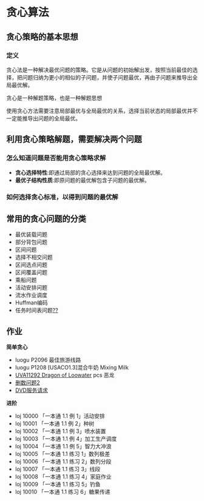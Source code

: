 # 贪心算法

## 贪心策略的基本思想

### 定义

贪心法是一种解决最优问题的策略。它是从问题的初始解出发，按照当前最佳的选择，把问题归纳为更小的相似的子问题，并使子问题最优，再由子问题来推导出全局最优解。


贪心是一种解题策略，也是一种解题思想


使用贪心方法需要注意局部最优与全局最优的关系，选择当前状态的局部最优并不一定能推导出问题的全局最优。

## 利用贪心策略解题，需要解决两个问题 


### 怎么知道问题是否能用贪心策略求解

 - **贪心选择特性**:即通过局部的贪心选择来达到问题的全局最优解。
 - **最优子结构性质**:即原问题的最优解包含子问题的最优解。

### 如何选择贪心标准，以得到问题的最优解


## 常用的贪心问题的分类

 - 最优装载问题
 - 部分背包问题
 - 区间问题
  - 选择不相交问题
  - 区间选点问题
  - 区间覆盖问题
 - 乘船问题
 - 活动安排问题
 - 流水作业调度
 - Huffman编码
 - 任务时间表问题[??](https://wenku.baidu.com/view/b2a10a08763231126edb116a.html)

## 作业


**简单贪心**

 - luogu P2096 最佳旅游线路
 - luogu P1208 [USACO1.3]混合牛奶 Mixing Milk
 - [UVA11292 Dragon of Loowater](https://www.luogu.org/problemnew/show/UVA11292) pcs 恶龙
 - [删数问题2](https://www.luogu.org/problemnew/show/1323)
 - [DVD服务请求](https://www.luogu.org/problemnew/show/1733)

**进阶**

 - loj 10000 「一本通 1.1 例 1」活动安排
 - loj 10001 「一本通 1.1 例 2」种树
 - loj 10002 「一本通 1.1 例 3」喷水装置
 - loj 10003 「一本通 1.1 例 4」加工生产调度
 - loj 10004 「一本通 1.1 例 5」智力大冲浪
 - loj 10005 「一本通 1.1 练习 1」数列极差
 - loj 10006 「一本通 1.1 练习 2」数列分段
 - loj 10007 「一本通 1.1 练习 3」线段
 - loj 10008 「一本通 1.1 练习 4」家庭作业
 - loj 10009 「一本通 1.1 练习 5」钓鱼
 - loj 10010 「一本通 1.1 练习 6」糖果传递
